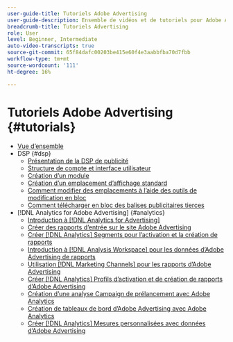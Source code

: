 ```yaml
---
user-guide-title: Tutoriels Adobe Advertising
user-guide-description: Ensemble de vidéos et de tutoriels pour Adobe Advertising.
breadcrumb-title: Tutoriels Advertising
role: User
level: Beginner, Intermediate
auto-video-transcripts: true
source-git-commit: 65f84dafc00203be415e60f4e3aabbfba70d7fbb
workflow-type: tm+mt
source-wordcount: '111'
ht-degree: 16%

---
```



# Tutoriels Adobe Advertising {#tutorials}

+ [Vue d’ensemble](overview.md)
+ DSP {#dsp}
   + [Présentation de la DSP de publicité](/help/dsp/intro.md)
   + [Structure de compte et interface utilisateur](/help/dsp/ui.md)
   + [Création d’un module](/help/dsp/package-create.md)
   + [Création d’un emplacement d’affichage standard](/help/dsp/placement-create.md)
   + [Comment modifier des emplacements à l’aide des outils de modification en bloc](/help/dsp/bulk-edit-placement-tools.md)
   + [Comment télécharger en bloc des balises publicitaires tierces](/help/dsp/bulk-upload-third-party-ad-tags.md)
+ [!DNL Analytics for Adobe Advertising] {#analytics}
   + [Introduction à [!DNL Analytics for Advertising]](/help/integrations/analytics/intro-a4adc.md)
   + [Créer des rapports d’entrée sur le site Adobe Advertising](/help/integrations/analytics/analytics-site-entry-a4adc.md)
   + [Créer [!DNL Analytics] Segments pour l’activation et la création de rapports](/help/integrations/analytics/analytics-segments-a4adc.md)
   + [Introduction à [!DNL Analysis Workspace] pour les données d’Adobe Advertising de rapports](/help/integrations/analytics/analytics-analysis-workspace-a4adc.md)
   + [Utilisation [!DNL Marketing Channels] pour les rapports d’Adobe Advertising](/help/integrations/analytics/analytics-reporting-a4adc.md)
   + [Créer [!DNL Analytics] Profils d’activation et de création de rapports d’Adobe Advertising](/help/integrations/analytics/analytics-profiles-a4adc.md)
   + [Création d’une analyse Campaign de prélancement avec Adobe Analytics](/help/integrations/analytics/analytics-pre-launch-a4adc.md)
   + [Création de tableaux de bord d’Adobe Advertising avec Adobe Analytics](/help/integrations/analytics/analytics-dashboards-a4adc.md)
   + [Créer [!DNL Analytics] Mesures personnalisées avec données d’Adobe Advertising](/help/integrations/analytics/analytics-custom-metrics-a4adc.md)

<!-- Add to DSP chapter once the videos are complete:
  + [How to Create a Placement](/help/dsp/placement-create.md)
  + [Placement Targeting Capabilities](/help/dsp/placement-targeting.md)
  + [Audience Libraries and Applying Behavioral Targeting](/help/dsp/audience-libraries.md)
-->

<!-- If I move the "Analytics for Advertising chapter into a larger Integrations chapter, then I'll need to set up redirects by copying a CSV file into this repo and populating it for those legacy file names. -->
